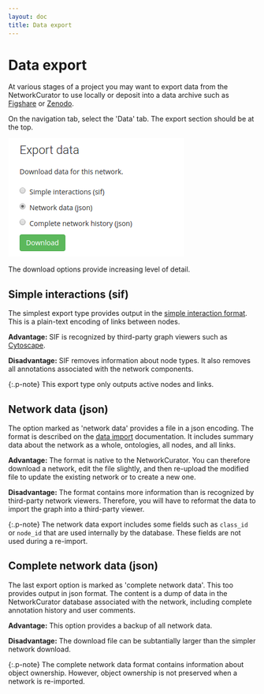 ```yaml
---
layout: doc
title: Data export
---
```


# Data export

At various stages of a project you may want to export data from the NetworkCurator to use locally or deposit into a data archive such as [Figshare](https://figshare.com/) or [Zenodo](https://zenodo.org/). 

On the navigation tab, select the 'Data' tab. The export section should be at the top. 

![Data export](img/export2.png)

The download options provide increasing level of detail. 



## Simple interactions (sif)

The simplest export type provides output in the [simple interaction format](http://wiki.cytoscape.org/Cytoscape_User_Manual/Network_Formats). This is a plain-text encoding of links between nodes. 

**Advantage:** SIF is recognized by third-party graph viewers such as [Cytoscape](http://www.cytoscape.org/). 

**Disadvantage:** SIF removes information about node types. It also removes all annotations associated with the network components.

{:.p-note}
This export type only outputs active nodes and links.



## Network data (json)

The option marked as 'network data' provides a file in a json encoding. The format is described on the [data import](dataimport.html) documentation. It includes summary data about the network as a whole, ontologies, all nodes, and all links.

**Advantage:** The format is native to the NetworkCurator. You can therefore download a network, edit the file slightly, and then re-upload the modified file to update the existing network or to create a new one.

**Disadvantage:** The format contains more information than is recognized by third-party network viewers. Therefore, you will have to reformat the data to import the graph into a third-party viewer.

{:.p-note}
The network data export includes some fields such as `class_id` or  `node_id` that are used internally by the database. These fields are not used during a re-import. 



## Complete network data (json)

The last export option is marked as 'complete network data'. This too provides output in json format. The content is a dump of data in the NetworkCurator database associated with the network, including complete annotation history and user comments.

**Advantage:** This option provides a backup of all network data.

**Disadvantage:** The download file can be subtantially larger than the simpler network download.

{:.p-note}
The complete network data format contains information about object ownership. However, object ownership is not preserved when a network is re-imported.




